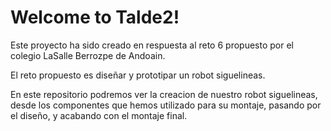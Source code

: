 # Welcome to Talde2!

Este proyecto ha sido creado en respuesta al reto 6 propuesto por el colegio LaSalle Berrozpe de Andoain.

El reto propuesto es diseñar y prototipar un robot siguelineas.

En este repositorio podremos ver la creacion de nuestro robot siguelineas, desde los componentes que hemos utilizado para su montaje, pasando por el diseño, y acabando con el montaje final. 

